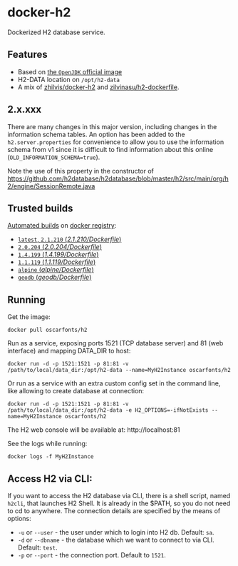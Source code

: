 docker-h2
=========

Dockerized H2 database service.


## Features

* Based on [the `OpenJDK` official image](https://hub.docker.com/r/_/openjdk/)
* H2-DATA location on `/opt/h2-data`
* A mix of [zhilvis/docker-h2](https://github.com/zhilvis/docker-h2) and [zilvinasu/h2-dockerfile](https://github.com/zilvinasu/h2-dockerfile).

## 2.x.xxx

There are many changes in this major version, including changes in the
information schema tables. An option has been added to the `h2.server.properties`
for convenience to allow you to use the information schema from v1 since it is
difficult to find information about this online (`OLD_INFORMATION_SCHEMA=true`).

Note the use of this property in the constructor of https://github.com/h2database/h2database/blob/master/h2/src/main/org/h2/engine/SessionRemote.java


## Trusted builds

[Automated builds](https://hub.docker.com/r/oscarfonts/h2/) on [docker registry](https://registry.hub.docker.com/):

* [`latest`, `2.1.210` (*2.1.210/Dockerfile*)](https://github.com/oscarfonts/docker-h2/blob/master/2.1.210/Dockerfile)
* [`2.0.204` (*2.0.204/Dockerfile*)](https://github.com/oscarfonts/docker-h2/blob/master/2.0.204/Dockerfile)
* [`1.4.199` (*1.4.199/Dockerfile*)](https://github.com/oscarfonts/docker-h2/blob/master/1.4.199/Dockerfile)
* [`1.1.119` (*1.1.119/Dockerfile*)](https://github.com/oscarfonts/docker-h2/blob/master/1.1.119/Dockerfile)
* [`alpine` (*alpine/Dockerfile*)](https://github.com/oscarfonts/docker-h2/blob/master/alpine/Dockerfile)
* [`geodb` (*geodb/Dockerfile*)](https://github.com/oscarfonts/docker-h2/blob/master/geodb/Dockerfile)


## Running

Get the image:

```
docker pull oscarfonts/h2
```

Run as a service, exposing ports 1521 (TCP database server) and 81 (web interface) and mapping DATA_DIR to host:

```
docker run -d -p 1521:1521 -p 81:81 -v /path/to/local/data_dir:/opt/h2-data --name=MyH2Instance oscarfonts/h2
```

Or run as a service with an extra custom config set in the command line, like allowing to create database at connection:

```
docker run -d -p 1521:1521 -p 81:81 -v /path/to/local/data_dir:/opt/h2-data -e H2_OPTIONS=-ifNotExists --name=MyH2Instance oscarfonts/h2
```

The H2 web console will be available at: http://localhost:81

See the logs while running:

```
docker logs -f MyH2Instance
```

## Access H2 via CLI:

If you want to access the H2 database via CLI, there is a shell script, named `h2cli`, that launches H2 Shell. It is already in the $PATH, so you do not need to cd to anywhere. The connection details are specified by the means of options:

* `-u` or `--user` - the user under which to login into H2 db. Default: `sa`.
* `-d` or `--dbname` - the database which we want to connect to via CLI. Default: `test`.
* `-p` or `--port` - the connection port. Default to `1521`.
